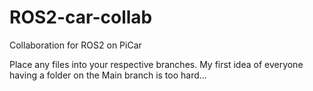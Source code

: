 # ROS2-car-collab
Collaboration for ROS2 on PiCar

Place any files into your respective branches. My first idea of everyone having a folder on the Main branch is too hard...
